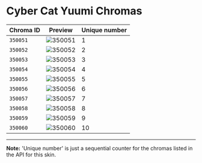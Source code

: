 # Cyber Cat Yuumi Chromas

| Chroma ID | Preview | Unique number |
|---|---|---|
| `350051` | ![350051](https://raw.communitydragon.org/latest/plugins/rcp-be-lol-game-data/global/default/v1/champion-chroma-images/350/350051.png) | 1 |
| `350052` | ![350052](https://raw.communitydragon.org/latest/plugins/rcp-be-lol-game-data/global/default/v1/champion-chroma-images/350/350052.png) | 2 |
| `350053` | ![350053](https://raw.communitydragon.org/latest/plugins/rcp-be-lol-game-data/global/default/v1/champion-chroma-images/350/350053.png) | 3 |
| `350054` | ![350054](https://raw.communitydragon.org/latest/plugins/rcp-be-lol-game-data/global/default/v1/champion-chroma-images/350/350054.png) | 4 |
| `350055` | ![350055](https://raw.communitydragon.org/latest/plugins/rcp-be-lol-game-data/global/default/v1/champion-chroma-images/350/350055.png) | 5 |
| `350056` | ![350056](https://raw.communitydragon.org/latest/plugins/rcp-be-lol-game-data/global/default/v1/champion-chroma-images/350/350056.png) | 6 |
| `350057` | ![350057](https://raw.communitydragon.org/latest/plugins/rcp-be-lol-game-data/global/default/v1/champion-chroma-images/350/350057.png) | 7 |
| `350058` | ![350058](https://raw.communitydragon.org/latest/plugins/rcp-be-lol-game-data/global/default/v1/champion-chroma-images/350/350058.png) | 8 |
| `350059` | ![350059](https://raw.communitydragon.org/latest/plugins/rcp-be-lol-game-data/global/default/v1/champion-chroma-images/350/350059.png) | 9 |
| `350060` | ![350060](https://raw.communitydragon.org/latest/plugins/rcp-be-lol-game-data/global/default/v1/champion-chroma-images/350/350060.png) | 10 |

---

**Note:** 'Unique number' is just a sequential counter for the chromas listed in the API for this skin.